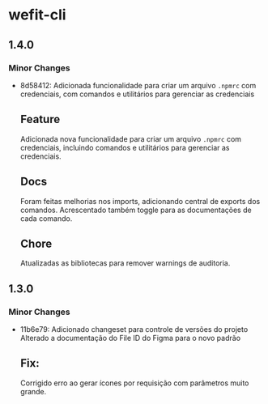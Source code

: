# wefit-cli

## 1.4.0

### Minor Changes

- 8d58412: Adicionada funcionalidade para criar um arquivo `.npmrc` com credenciais, com comandos e utilitários para gerenciar as credenciais

  ## Feature

  Adicionada nova funcionalidade para criar um arquivo `.npmrc` com credenciais, incluindo comandos e utilitários para gerenciar as credenciais.

  ## Docs

  Foram feitas melhorias nos imports, adicionando central de exports dos comandos.
  Acrescentado também toggle para as documentações de cada comando.

  ## Chore

  Atualizadas as bibliotecas para remover warnings de auditoria.

## 1.3.0

### Minor Changes

- 11b6e79: Adicionado changeset para controle de versões do projeto
  Alterado a documentação do File ID do Figma para o novo padrão

  ## Fix:

  Corrigido erro ao gerar ícones por requisição com parâmetros muito grande.
